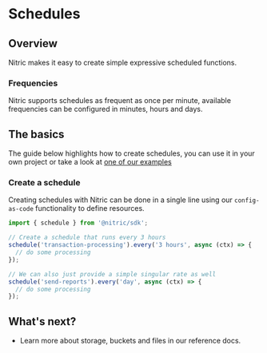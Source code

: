 # Schedules

## Overview

Nitric makes it easy to create simple expressive scheduled functions.

### Frequencies

Nitric supports schedules as frequent as once per minute, available frequencies can be configured in minutes, hours and days.

## The basics

<!-- TODO: ================= update link below with example ================= -->

The guide below highlights how to create schedules, you can use it in your own project or take a look at [one of our examples](#)

### Create a schedule

Creating schedules with Nitric can be done in a single line using our `config-as-code` functionality to define resources.

```javascript
import { schedule } from '@nitric/sdk';

// Create a schedule that runs every 3 hours
schedule('transaction-processing').every('3 hours', async (ctx) => {
  // do some processing
});

// We can also just provide a simple singular rate as well
schedule('send-reports').every('day', async (ctx) => {
  // do some processing
});
```

## What's next?

<!-- TODO: ================= update link below with reference page ================= -->

- Learn more about storage, buckets and files in our reference docs.
